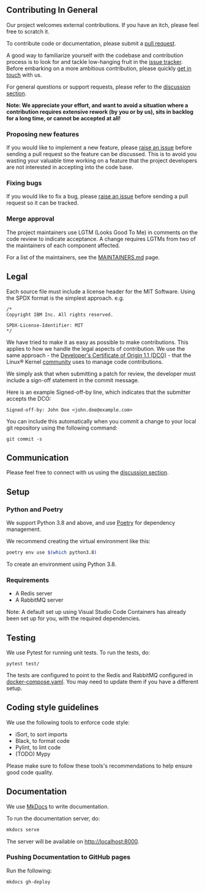 ## Contributing In General
Our project welcomes external contributions. If you have an itch, please feel
free to scratch it.

To contribute code or documentation, please submit a [pull request](https://github.com/IBM/project-mognet/pulls).

A good way to familiarize yourself with the codebase and contribution process is
to look for and tackle low-hanging fruit in the [issue tracker](https://github.com/IBM/project-mognet/issues).
Before embarking on a more ambitious contribution, please quickly [get in touch](#communication) with us.

For general questions or support requests, please refer to the [discussion section](https://github.com/IBM/project-mognet/discussions).

**Note: We appreciate your effort, and want to avoid a situation where a contribution
requires extensive rework (by you or by us), sits in backlog for a long time, or
cannot be accepted at all!**

### Proposing new features

If you would like to implement a new feature, please [raise an issue](https://github.com/IBM/project-mognet/issues)
before sending a pull request so the feature can be discussed. This is to avoid
you wasting your valuable time working on a feature that the project developers
are not interested in accepting into the code base.

### Fixing bugs

If you would like to fix a bug, please [raise an issue](https://github.com/IBM/project-mognet/issues) before sending a
pull request so it can be tracked.

### Merge approval

The project maintainers use LGTM (Looks Good To Me) in comments on the code
review to indicate acceptance. A change requires LGTMs from two of the
maintainers of each component affected.

For a list of the maintainers, see the [MAINTAINERS.md](MAINTAINERS.md) page.


## Legal

Each source file must include a license header for the MIT
Software. Using the SPDX format is the simplest approach.
e.g.

```
/*
Copyright IBM Inc. All rights reserved.

SPDX-License-Identifier: MIT
*/
```

We have tried to make it as easy as possible to make contributions. This
applies to how we handle the legal aspects of contribution. We use the
same approach - the [Developer's Certificate of Origin 1.1 (DCO)](https://github.com/hyperledger/fabric/blob/master/docs/source/DCO1.1.txt) - that the Linux® Kernel [community](https://elinux.org/Developer_Certificate_Of_Origin)
uses to manage code contributions.

We simply ask that when submitting a patch for review, the developer
must include a sign-off statement in the commit message.

Here is an example Signed-off-by line, which indicates that the
submitter accepts the DCO:

```
Signed-off-by: John Doe <john.doe@example.com>
```

You can include this automatically when you commit a change to your
local git repository using the following command:

```
git commit -s
```


## Communication

Please feel free to connect with us using the [discussion section](https://github.com/IBM/project-mognet/discussions).


## Setup

### Python and Poetry

We support Python 3.8 and above, and use [Poetry](https://python-poetry.org/) for dependency management.

We recommend creating the virtual environment like this:

```bash
poetry env use $(which python3.8)
```

To create an environment using Python 3.8.


### Requirements

- A Redis server
- A RabbitMQ server

Note: A default set up using Visual Studio Code Containers has already been set up for you, with the required dependencies.


## Testing

We use Pytest for running unit tests. To run the tests, do:

```
pytest test/
```

The tests are configured to point to the Redis and RabbitMQ configured in [docker-compose.yaml](.devcontainer/docker-compose.yaml). You may need to update them if you have a different setup.


## Coding style guidelines

We use the following tools to enforce code style:

- iSort, to sort imports
- Black, to format code
- Pylint, to lint code
- (TODO) Mypy

Please make sure to follow these tools's recommendations to help ensure good code quality.


## Documentation

We use [MkDocs](https://www.mkdocs.org/) to write documentation.

To run the documentation server, do:

```bash
mkdocs serve
```

The server will be available on [http://localhost:8000](http://localhost:8000).

### Pushing Documentation to GitHub pages

Run the following:

```bash
mkdocs gh-deploy
```

